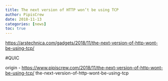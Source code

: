 ```yaml
---
title: The next version of HTTP won’t be using TCP
author: PipisCrew
date: 2018-11-13
categories: [news]
toc: true
---
```


https://arstechnica.com/gadgets/2018/11/the-next-version-of-http-wont-be-using-tcp/

#QUIC

origin - https://www.pipiscrew.com/2018/11/the-next-version-of-http-wont-be-using-tcp/ the-next-version-of-http-wont-be-using-tcp